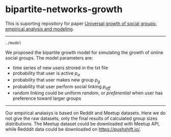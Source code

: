 # bipartite-networks-growth

This is suporting repository for paper [Universal growth of social groups: empirical analysis and modeling](https://arxiv.org/abs/2206.06732).

---

`./model`

We proposed the bipartite growth model for simulating the growth of online social groups. The model parameters are:
- time series of new users strored in the txt file
- probability that user is active $p_a$
- probability that user makes new group $p_g$
- probability that user perform social linking $p_{aff}$
- random linking could be uniform $random$, or $preferential$ when user has preference toward larger groups

---

Our empirical analasys is based on Reddit and Meetup datasets. Here we do not give the raw datasets, only the final results of calculated group sizes distributions. The Meetup dataset could be downloaded with Meetup API, while Redddit data could be downloaded on https://pushshift.io/.  
